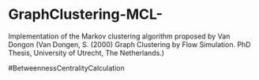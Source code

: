 # GraphClustering-MCL-
Implementation of the Markov clustering algorithm proposed by Van Dongon
(Van Dongen, S. (2000) Graph Clustering by Flow
Simulation. PhD Thesis, University of Utrecht, The
Netherlands.)

#BetweennessCentralityCalculation
